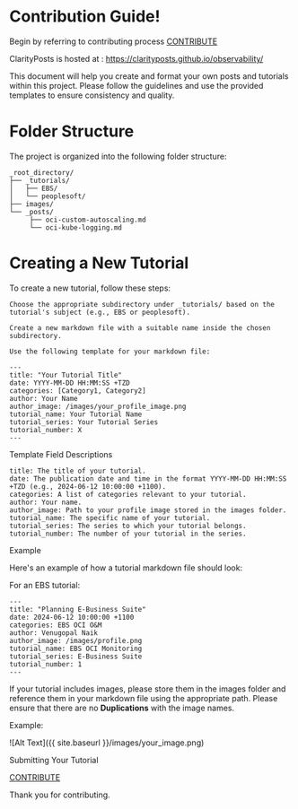 # Contribution Guide! 

Begin by referring to contributing process [CONTRIBUTE](CONTRIBUTE.md)

ClarityPosts is hosted at : https://clarityposts.github.io/observability/

This document will help you create and format your own posts and tutorials within this project. Please follow the guidelines and use the provided templates to ensure consistency and quality.

# Folder Structure

The project is organized into the following folder structure:

```
_root_directory/
├── _tutorials/
│   ├── EBS/
│   └── peoplesoft/
├── images/
└── _posts/
     ├── oci-custom-autoscaling.md
     └── oci-kube-logging.md
```

# Creating a New Tutorial

To create a new tutorial, follow these steps:

    Choose the appropriate subdirectory under _tutorials/ based on the tutorial's subject (e.g., EBS or peoplesoft).

    Create a new markdown file with a suitable name inside the chosen subdirectory.

    Use the following template for your markdown file:

```
---
title: "Your Tutorial Title"
date: YYYY-MM-DD HH:MM:SS +TZD
categories: [Category1, Category2]
author: Your Name
author_image: /images/your_profile_image.png
tutorial_name: Your Tutorial Name
tutorial_series: Your Tutorial Series
tutorial_number: X
---
```

Template Field Descriptions

    title: The title of your tutorial.
    date: The publication date and time in the format YYYY-MM-DD HH:MM:SS +TZD (e.g., 2024-06-12 10:00:00 +1100).
    categories: A list of categories relevant to your tutorial.
    author: Your name.
    author_image: Path to your profile image stored in the images folder.
    tutorial_name: The specific name of your tutorial.
    tutorial_series: The series to which your tutorial belongs.
    tutorial_number: The number of your tutorial in the series.

Example

Here's an example of how a tutorial markdown file should look:

For an EBS tutorial:

```
---
title: "Planning E-Business Suite"
date: 2024-06-12 10:00:00 +1100
categories: EBS OCI O&M
author: Venugopal Naik
author_image: /images/profile.png
tutorial_name: EBS OCI Monitoring
tutorial_series: E-Business Suite
tutorial_number: 1
---
```

If your tutorial includes images, please store them in the images folder and reference them in your markdown file using the appropriate path. Please ensure that there are no <b>Duplications</b> with the image names.

Example:

![Alt Text]({{ site.baseurl }}/images/your_image.png)

Submitting Your Tutorial

[CONTRIBUTE](CONTRIBUTE.md)

Thank you for contributing.

